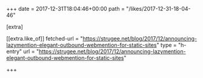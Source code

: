 +++
date = 2017-12-31T18:04:46+00:00
path = "/likes/2017-12-31-18-04-46"

[extra]

[[extra.like_of]]
fetched-url = "https://strugee.net/blog/2017/12/announcing-lazymention-elegant-outbound-webmention-for-static-sites"
type = "h-entry"
url = "https://strugee.net/blog/2017/12/announcing-lazymention-elegant-outbound-webmention-for-static-sites"

+++

